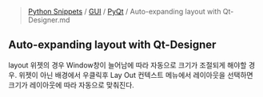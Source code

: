 > [Python Snippets](../../README.md) / [GUI](../README.md) / [PyQt](README.md) / Auto-expanding layout with Qt-Designer.md
## Auto-expanding layout with Qt-Designer
layout 위젯의 경우 Window창이 늘어남에 따라 자동으로 크기가 조절되게 해야할 경우.
위젯이 아닌 배경에서 우클릭후 Lay Out 컨텍스트 메뉴에서 레이아웃을 선택하면 크기가 레이아웃에 따라 자동으로 맞춰진다.